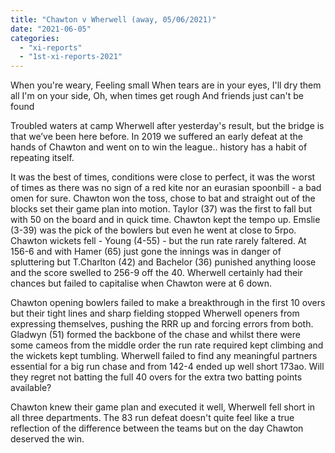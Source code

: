 ```yaml
---
title: "Chawton v Wherwell (away, 05/06/2021)"
date: "2021-06-05"
categories: 
  - "xi-reports"
  - "1st-xi-reports-2021"
---
```


When you're weary, Feeling small
When tears are in your eyes, I'll dry them all
I'm on your side, Oh, when times get rough
And friends just can't be found

Troubled waters at camp Wherwell after yesterday's result, but the bridge is that we’ve been here before. In 2019 we suffered an early defeat at the hands of Chawton and went on to win the league.. history has a habit of repeating itself.

It was the best of times, conditions were close to perfect, it was the worst of times as there was no sign of a red kite nor an eurasian spoonbill - a bad omen for sure. Chawton won the toss, chose to bat and straight out of the blocks set their game plan into motion. Taylor (37) was the first to fall but with 50 on the board and in quick time. Chawton kept the tempo up. Emslie (3-39) was the pick of the bowlers but even he went at close to 5rpo. Chawton wickets fell - Young (4-55) - but the run rate rarely faltered. At 156-6 and with Hamer (65) just gone the innings was in danger of spluttering but T.Charlton (42) and Bachelor (36) punished anything loose and the score swelled to 256-9 off the 40. Wherwell certainly had their chances but failed to capitalise when Chawton were at 6 down.

Chawton opening bowlers failed to make a breakthrough in the first 10 overs  but their tight lines and sharp fielding stopped Wherwell openers from expressing themselves, pushing the RRR up and forcing errors from both. Gladwyn (51) formed the backbone of the chase and whilst there were some cameos from the middle order the run rate required kept climbing and the wickets kept tumbling. Wherwell failed to find any meaningful partners essential for a big run chase and from 142-4 ended up well short 173ao. Will they regret not batting the full 40 overs for the extra two batting points available?

Chawton knew their game plan and executed it well, Wherwell fell short in all three departments. The 83 run defeat doesn't quite feel like a true reflection of the difference between the teams but on the day Chawton deserved the win.
